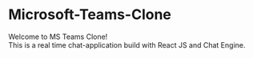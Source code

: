 # Microsoft-Teams-Clone
Welcome to MS Teams Clone!
<br>This is a real time chat-application build with React JS and Chat Engine.
